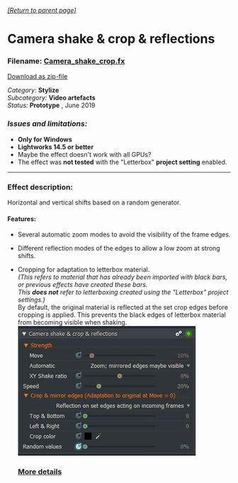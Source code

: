 *[[Return to parent page]](../README.md)*  

# Camera shake & crop & reflections

### Filename: <a href="Camera_shake_crop.fx" download>Camera_shake_crop.fx</a> 
[Download as zip-file](Camera_shake_crop.zip)

*Category*: **Stylize**  
*Subcategory:* **Video artefacts**  
*Status:* **Prototype** ,  June 2019  

### *Issues and limitations:*
  - **Only for Windows**  
  - **Lightworks 14.5 or better**
  - Maybe the effect doesn't work with all GPUs?
  - The effect was **not tested** with the "Letterbox" **project setting** enabled.


--------------------------------------------------------------------------

### Effect description:
Horizontal and vertical shifts based on a random generator.  

#### Features:
- Several automatic zoom modes to avoid the visibility of the frame edges.  
- Different reflection modes of the edges to allow a low zoom at strong shifts.  
- Cropping for adaptation to letterbox material.  
  *(This refers to material that has already been imported with black bars, or previous effects have created these bars.  
  This **does not** refer to letterboxing created using the "Letterbox" project settings.)*  
  By default, the original material is reflected at the set crop edges before cropping is applied. 
  This prevents the black edges of letterbox material from becoming visible when shaking.  
  ![](IMG/img.jpg)  
  
  
  ### [More details](Details.md) 
